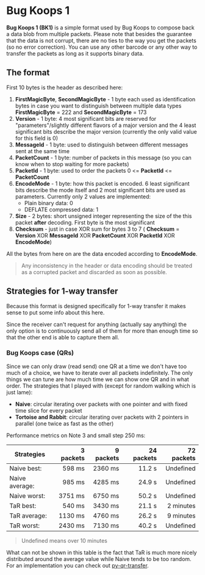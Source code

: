 # Bug Koops 1
**Bug Koops 1 (BK1)** is a simple format used by Bug Koops to compose back a data blob from multiple packets.
Please note that besides the guarantee that the data is not corrupt, there are no ties to the way you
get the packets (so no error correction). You can use any other barcode or any other way to transfer
the packets as long as it supports binary data.

## The format

First 10 bytes is the header as described here:
 1. **FirstMagicByte**, **SecondMagicByte** - 1 byte each used as identification bytes in case you want
 to distinguish between multiple data types **FirstMagicByte** = 222 and **SecondMagicByte** = 173
 2. **Version** - 1 byte: 4 most significant bits are reserved for "parameters"/slightly different flavors of
 a major version and the 4 least significant bits describe the major version (currently the only valid
 value for this field is 0)
 3. **MessageId** - 1 byte: used to distinguish between different messages sent at the same time
 4. **PacketCount** - 1 byte: number of packets in this message (so you can know when to stop waiting
 for more packets)
 5. **PacketId** - 1 byte: used to order the packets 0 <= **PacketId** <= **PacketCount**
 6. **EncodeMode** - 1 byte: how this packet is encoded. 6 least significant bits describe the mode
 itself and 2 most significant bits are used as parameters. Currently only 2 values are implemented:
    * Plain binary data: 0
    * DEFLATE compressed data: 1
 7. **Size** - 2 bytes: short unsigned integer representing the size of the this packet **after**
 decoding. First byte is the most significant
 8. **Checksum** - just in case XOR sum for bytes 3 to 7 ( **Checksum** = **Version** XOR **MessageId**
 XOR **PacketCount** XOR **PacketId** XOR **EncodeMode**)

All the bytes from here on are the data encoded according to **EncodeMode**.

> Any inconsistency in the header or data encoding should be treated as a corrupted packet and discarded as soon
as possible.

## Strategies for 1-way transfer
Because this format is designed specifically for 1-way transfer it makes sense to put some info about
this here.

Since the receiver can't request for anything (actually say anything) the only option is to continuously
send all of them for more than enough time so that the other end is able to capture them all.

### Bug Koops case (QRs)
Since we can only draw (read send) one QR at a time we don't have too much of a choice, we have to
iterate over all packets indefinitely. The only things we can tune are how much time we can show one
QR and in what order. The strategies that I played with (except for random walking which is just lame):
* **Naive**: circular iterating over packets with one pointer and with fixed time slice for every packet
* **Tortoise and Rabbit**: circular iterating over packets with 2 pointers in parallel (one twice as fast as the other)

Performance metrics on Note 3 and small step 250 ms:

|   Strategies   | 3 packets     |  9 packets     |  24 packets      |  72 packets |
| -------------- | -------------:| --------------:| ----------------:| -----------:|
| Naive best:    |   598 ms      |   2360 ms      |   11.2 s         |   Undefined |
| Naive average: |   985 ms      |   4285 ms      |   24.9 s         |   Undefined |
| Naive worst:   |  3751 ms      |   6750 ms      |   50.2 s         |   Undefined |
| TaR best:      |   540 ms      |   3430 ms      |   21.1 s         |   2 minutes |
| TaR average:   |  1130 ms      |   4760 ms      |   26.2 s         |   9 minutes |
| TaR worst:     |  2430 ms      |   7130 ms      |   40.2 s         |   Undefined |

> Undefined means over 10 minutes

What can not be shown in this table is the fact that TaR is much more nicely distributed around the
average value while Naive tends to be too random.
For an implementation you can check out [py-qr-transfer][1].

[1]: https://github.com/links234/py-qr-transfer

